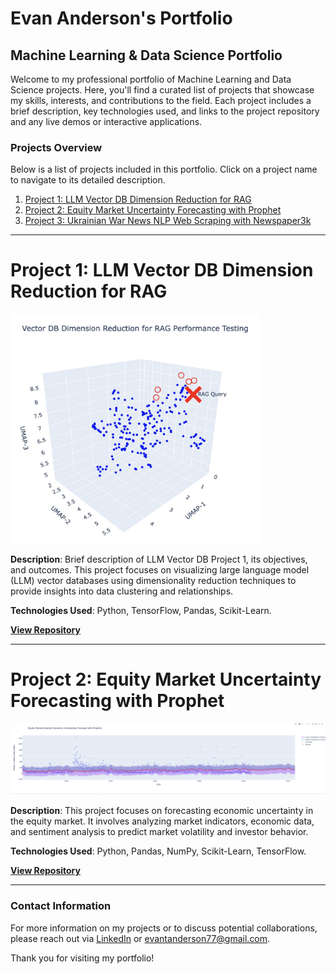 # Evan Anderson's Portfolio

## Machine Learning & Data Science Portfolio

Welcome to my professional portfolio of Machine Learning and Data Science projects. Here, you'll find a curated list of projects that showcase my skills, interests, and contributions to the field. Each project includes a brief description, key technologies used, and links to the project repository and any live demos or interactive applications.

### Projects Overview

Below is a list of projects included in this portfolio. Click on a project name to navigate to its detailed description.

1. [Project 1: LLM Vector DB Dimension Reduction for RAG](#llm-vector-db-project-1)
2. [Project 2: Equity Market Uncertainty Forecasting with Prophet](#equity-market-uncertainty-forecasting-project-2)
3. [Project 3: Ukrainian War News NLP Web Scraping with Newspaper3k]()
---

# Project 1: LLM Vector DB Dimension Reduction for RAG

<img src="LLM Vector DB Project 1/Header_Photo.jpg" width="400" alt="LLM Vector DB Project 1 Image">

**Description**: Brief description of LLM Vector DB Project 1, its objectives, and outcomes. This project focuses on visualizing large language model (LLM) vector databases using dimensionality reduction techniques to provide insights into data clustering and relationships.

**Technologies Used**: Python, TensorFlow, Pandas, Scikit-Learn.

**[View Repository](LLM%20Vector%20DB%20Project%201/LLM_Vector_DB_Visualized_with_Dimension_Reduction.ipynb)**

---

# Project 2: Equity Market Uncertainty Forecasting with Prophet

<img src="Equity Market Uncertainty Forecating Project 2/Header_Photo.jpg" width="1000" alt="Equity Market Uncertainty Forecasting Project 2 Image">

**Description**: This project focuses on forecasting economic uncertainty in the equity market. It involves analyzing market indicators, economic data, and sentiment analysis to predict market volatility and investor behavior.

**Technologies Used**: Python, Pandas, NumPy, Scikit-Learn, TensorFlow.

**[View Repository](Equity%20Marke%20Uncertainty%20Forecating%20Project%202/Forecasting_Economic_Uncertainty_in_Equity_Market.ipynb)**

---


### Contact Information

For more information on my projects or to discuss potential collaborations, please reach out via [LinkedIn]([Linkedin](https://www.linkedin.com/in/evan-anderson-351925193/)) or evantanderson77@gmail.com.

Thank you for visiting my portfolio!

